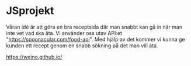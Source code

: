 # JSprojekt

Våran idé är att göra en bra receptsida där man snabbt kan gå in när man inte vet vad ska äta. Vi använder oss utav API:et "https://spoonacular.com/food-api". Med hjälp av det
kommer vi kunna ge kunden ett recept genom en snabb sökning på det man vill äta.


https://weino.github.io/
